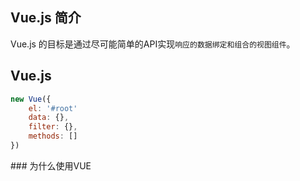 
## Vue.js 简介
Vue.js 的目标是通过尽可能简单的API实现`响应的数据绑定和组合的视图组件`。


## Vue.js

```javascript
new Vue({
	el: '#root'
	data: {},
	filter: {},
	methods: []
})
```
### 为什么使用VUE
